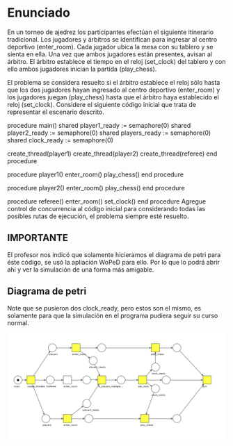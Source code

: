 # Enunciado

En un torneo de ajedrez los participantes efectúan el siguiente itinerario tradicional. Los jugadores y árbitros se identifican para ingresar al centro deportivo (enter_room). Cada jugador ubica la mesa con su tablero y se sienta en ella. Una vez que ambos jugadores están presentes, avisan al árbitro. El árbitro establece el tiempo en el reloj (set_clock) del tablero y con ello ambos jugadores inician la partida (play_chess).

El problema se considera resuelto si el árbitro establece el reloj sólo hasta que los dos jugadores hayan ingresado al centro deportivo (enter_room) y los jugadores juegan (play_chess) hasta que el árbitro haya establecido el reloj (set_clock). Considere el siguiente código inicial que trata de representar el escenario descrito.

procedure main()
  shared player1_ready := semaphore(0)
  shared player2_ready := semaphore(0)
  shared players_ready := semaphore(0)
  shared clock_ready := semaphore(0)

  create_thread(player1)
  create_thread(player2)
  create_thread(referee)
end procedure

procedure player1()
  enter_room()
  play_chess()
end procedure

procedure player2()
  enter_room()
  play_chess()
end procedure

procedure referee()
  enter_room()
  set_clock()
end procedure
Agregue control de concurrencia al código inicial para considerando todas las posibles rutas de ejecución, el problema siempre esté resuelto.

## IMPORTANTE

El profesor nos indicó que solamente hicieramos el diagrama de petri para éste código, se usó la apliación WoPeD para ello. Por lo que lo podrá abrir ahí y ver la simulación de una forma más amigable.

## Diagrama de petri

Note que se pusieron dos clock_ready, pero estos son el mismo, es solamente para que la simulación en el programa pudiera seguir su curso normal.

![chess_vous_petri](./design/chess_vous_petri.png)
